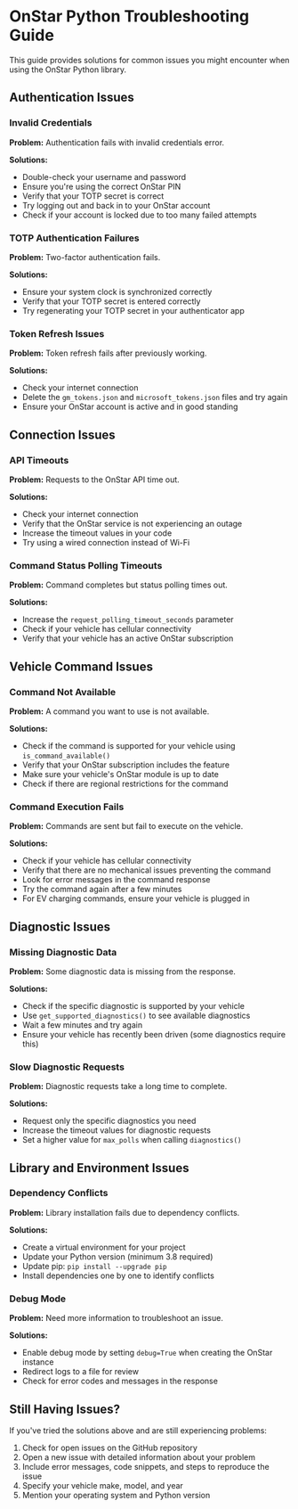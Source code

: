 # OnStar Python Troubleshooting Guide

This guide provides solutions for common issues you might encounter when using the OnStar Python library.

## Authentication Issues

### Invalid Credentials

**Problem:** Authentication fails with invalid credentials error.

**Solutions:**
- Double-check your username and password
- Ensure you're using the correct OnStar PIN
- Verify that your TOTP secret is correct
- Try logging out and back in to your OnStar account
- Check if your account is locked due to too many failed attempts

### TOTP Authentication Failures

**Problem:** Two-factor authentication fails.

**Solutions:**
- Ensure your system clock is synchronized correctly
- Verify that your TOTP secret is entered correctly
- Try regenerating your TOTP secret in your authenticator app

### Token Refresh Issues

**Problem:** Token refresh fails after previously working.

**Solutions:**
- Check your internet connection
- Delete the `gm_tokens.json` and `microsoft_tokens.json` files and try again
- Ensure your OnStar account is active and in good standing

## Connection Issues

### API Timeouts

**Problem:** Requests to the OnStar API time out.

**Solutions:**
- Check your internet connection
- Verify that the OnStar service is not experiencing an outage
- Increase the timeout values in your code
- Try using a wired connection instead of Wi-Fi

### Command Status Polling Timeouts

**Problem:** Command completes but status polling times out.

**Solutions:**
- Increase the `request_polling_timeout_seconds` parameter
- Check if your vehicle has cellular connectivity
- Verify that your vehicle has an active OnStar subscription

## Vehicle Command Issues

### Command Not Available

**Problem:** A command you want to use is not available.

**Solutions:**
- Check if the command is supported for your vehicle using `is_command_available()`
- Verify that your OnStar subscription includes the feature
- Make sure your vehicle's OnStar module is up to date
- Check if there are regional restrictions for the command

### Command Execution Fails

**Problem:** Commands are sent but fail to execute on the vehicle.

**Solutions:**
- Check if your vehicle has cellular connectivity
- Verify that there are no mechanical issues preventing the command
- Look for error messages in the command response
- Try the command again after a few minutes
- For EV charging commands, ensure your vehicle is plugged in

## Diagnostic Issues

### Missing Diagnostic Data

**Problem:** Some diagnostic data is missing from the response.

**Solutions:**
- Check if the specific diagnostic is supported by your vehicle
- Use `get_supported_diagnostics()` to see available diagnostics
- Wait a few minutes and try again
- Ensure your vehicle has recently been driven (some diagnostics require this)

### Slow Diagnostic Requests

**Problem:** Diagnostic requests take a long time to complete.

**Solutions:**
- Request only the specific diagnostics you need
- Increase the timeout values for diagnostic requests
- Set a higher value for `max_polls` when calling `diagnostics()`

## Library and Environment Issues

### Dependency Conflicts

**Problem:** Library installation fails due to dependency conflicts.

**Solutions:**
- Create a virtual environment for your project
- Update your Python version (minimum 3.8 required)
- Update pip: `pip install --upgrade pip`
- Install dependencies one by one to identify conflicts

### Debug Mode

**Problem:** Need more information to troubleshoot an issue.

**Solutions:**
- Enable debug mode by setting `debug=True` when creating the OnStar instance
- Redirect logs to a file for review
- Check for error codes and messages in the response

## Still Having Issues?

If you've tried the solutions above and are still experiencing problems:

1. Check for open issues on the GitHub repository
2. Open a new issue with detailed information about your problem
3. Include error messages, code snippets, and steps to reproduce the issue
4. Specify your vehicle make, model, and year
5. Mention your operating system and Python version 